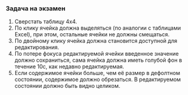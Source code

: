### Задача на экзамен
1. Сверстать таблицу 4x4.
2. По клику ячейка должна выделяться (по аналогии с таблицами Excel), при этом, остальные ячейки не должны смещаться.
3. По двойному клику ячейка должна становится доступной для редактирования.
4. По потере фокуса редактируемой ячейки введенное значение должно сохраниться, сама ячейка должна иметь голубой фон в течение 10с, как недавно редактируемая.
5. Если содержимое ячейки больше, чем её размер в дефолтном состоянии, содержимое должно обрезаться. В редактируемом состоянии должно быть видно целиком.
